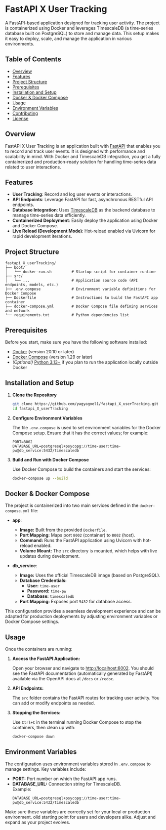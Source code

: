 # FastAPI X User Tracking

A FastAPI-based application designed for tracking user activity. The project is containerized using Docker and leverages TimescaleDB (a time-series database built on PostgreSQL) to store and manage data. This setup makes it easy to deploy, scale, and manage the application in various environments.

## Table of Contents

- [Overview](#overview)
- [Features](#features)
- [Project Structure](#project-structure)
- [Prerequisites](#prerequisites)
- [Installation and Setup](#installation-and-setup)
- [Docker & Docker Compose](#docker--docker-compose)
- [Usage](#usage)
- [Environment Variables](#environment-variables)
- [Contributing](#contributing)
- [License](#license)

## Overview

FastAPI X User Tracking is an application built with [FastAPI](https://fastapi.tiangolo.com/) that enables you to record and track user events. It is designed with performance and scalability in mind. With Docker and TimescaleDB integration, you get a fully containerized and production-ready solution for handling time-series data related to user interactions.

## Features

- **User Tracking**: Record and log user events or interactions.
- **API Endpoints**: Leverage FastAPI for fast, asynchronous RESTful API endpoints.
- **Database Integration**: Uses [TimescaleDB](https://www.timescale.com/) as the backend database to manage time-series data efficiently.
- **Containerized Deployment**: Easily deploy the application using Docker and Docker Compose.
- **Live Reload (Development Mode)**: Hot-reload enabled via Uvicorn for rapid development iterations.

## Project Structure

```
fastapi_X_userTracking/
├── boot/
│   └── docker-run.sh         # Startup script for container runtime
├── src/
│   └── ...                   # Application source code (API endpoints, models, etc.)
├── .env.compose              # Environment variable definitions for Docker Compose
├── Dockerfile                # Instructions to build the FastAPI app container
├── docker-compose.yml        # Docker Compose file defining services and network
└── requirements.txt          # Python dependencies list
```

## Prerequisites

Before you start, make sure you have the following software installed:

- [Docker](https://www.docker.com/) (version 20.10 or later)
- [Docker Compose](https://docs.docker.com/compose/) (version 1.29 or later)
- *(Optional)* [Python 3.13+](https://www.python.org/) if you plan to run the application locally outside Docker

## Installation and Setup

1. **Clone the Repository**

   ```bash
   git clone https://github.com/yagyagoel1/fastapi_X_userTracking.git
   cd fastapi_X_userTracking
   ```

2. **Configure Environment Variables**

   The file `.env.compose` is used to set environment variables for the Docker Compose setup. Ensure that it has the correct values; for example:

   ```env
   PORT=8002
   DATABASE_URL=postgresql+psycopg://time-user:time-pw@db_service:5432/timescaledb
   ```

3. **Build and Run with Docker Compose**

   Use Docker Compose to build the containers and start the services:

   ```bash
   docker-compose up --build
   ```

## Docker & Docker Compose

The project is containerized into two main services defined in the `docker-compose.yml` file:

- **app**:  
  - **Image:** Built from the provided `Dockerfile`.
  - **Port Mapping:** Maps port `8002` (container) to `8002` (host).
  - **Command:** Runs the FastAPI application using Uvicorn with hot-reload enabled.
  - **Volume Mount:** The `src` directory is mounted, which helps with live updates during development.

- **db_service**:  
  - **Image:** Uses the official TimescaleDB image (based on PostgreSQL).
  - **Database Credentials:**  
    - **User:** `time-user`  
    - **Password:** `time-pw`  
    - **Database:** `timescaledb`
  - **Port Mapping:** Exposes port `5432` for database access.

This configuration provides a seamless development experience and can be adapted for production deployments by adjusting environment variables or Docker Compose settings.

## Usage

Once the containers are running:

1. **Access the FastAPI Application:**

   Open your browser and navigate to [http://localhost:8002](http://localhost:8002). You should see the FastAPI documentation (automatically generated by FastAPI) available via the OpenAPI docs at `/docs` or `/redoc`.

2. **API Endpoints:**

   The `src` folder contains the FastAPI routes for tracking user activity. You can add or modify endpoints as needed.

3. **Stopping the Services:**

   Use `Ctrl+C` in the terminal running Docker Compose to stop the containers, then clean up with:

   ```bash
   docker-compose down
   ```

## Environment Variables

The configuration uses environment variables stored in `.env.compose` to manage settings. Key variables include:

- **PORT:** Port number on which the FastAPI app runs.
- **DATABASE_URL:** Connection string for TimescaleDB.  
  Example:
  ```env
  DATABASE_URL=postgresql+psycopg://time-user:time-pw@db_service:5432/timescaledb
  ```

Make sure these variables are correctly set for your local or production environment.
olid starting point for users and developers alike. Adjust and expand as your project evolves.

